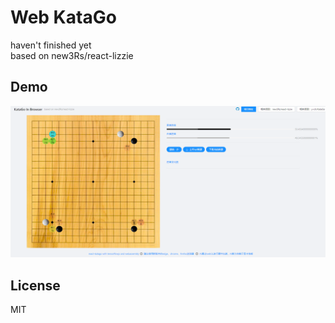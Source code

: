 # Web KataGo
haven't finished yet<br/>
based on new3Rs/react-lizzie

## Demo
![demo.png](demo/demo.PNG)

## License
MIT